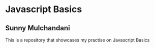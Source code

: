 <h1>Javascript Basics</h1>
<h2>Sunny Mulchandani</h2>
<p> This is a repository that showcases my practise on Javascript Basics</p>
